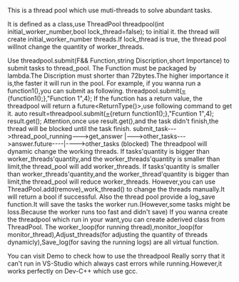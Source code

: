 This is a thread pool which use muti-threads to solve abundant tasks.

It is defined as a class,use
ThreadPool threadpool(int initial_worker_number,bool lock_thread=false);
to initial it.
the thread will create initial_worker_number threads.If lock_thread is true, the thread pool willnot change the quantity of worker_threads.

Use threadpool.submit(F&& Function,string Discription,short Importance) to submit tasks to thread_pool.
The Function must be packaged by lambda.The Discription must shorter than 72bytes.The higher importance it is,the faster it will run in the pool.
For example, if you wanna run a function1(),you can submit as following.
threadpool.submit([=](){function1();},"Function 1",4);
If the function has a return value, the threadpool will return a future<ReturnType()>,use following command to get it.
auto result=threadpool.submit([=](){return function1();},"Fcuntion 1",4);
result.get();
Attention,once use result.get(),and the task didn't finish,the thread will be blocked until the task finish.
submit_task--->thread_pool_running--->get_answer
    |--->other_tasks--->answer.future----|---->other_tasks
                                 (blocked)
The threadpool will dynamic change the working threads.
If tasks'quantity is bigger than worker_threads'quantity,and the worker_threads'quantity is smaller than limit,the thread_pool will add worker_threads.
If tasks'quantity is smaller than worker_threads'quantity,and the worker_thread'quantity is bigger than limit,the thread_pool will reduce worker_threads.
However,you can use ThreadPool.add(remove)_work_thread() to change the threads manually.It will return a bool if successful.
Also the thread pool provide a log_save function.It will save the tasks the worker run.(However,some tasks might be loss.Because the worker runs too fast and didn't save)
If you wanna create the threadpool which run in your want,you can create aderived class from ThreadPool.
The worker_loop(for running thread),monitor_loop(for monitor_thread),Adjust_threads(for adjusting the quantity of threads dynamicly),Save_log(for saving the running logs) are all virtual function.

You can visit Demo to check how to use the threadpool
Really sorry that it can't run in VS-Studio which always cast errors while running.However,it works perfectly on Dev-C++ which use gcc.
